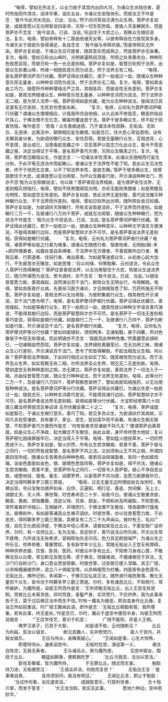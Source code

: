 <!-- { "loadSidebar": true } -->
　　“电得，譬如无热龙王，以业力故于其宫内出四大河，为诸众生水陆住者，夏时热恼而作清凉，润泽华果，滋实五谷，令诸众生安隐快乐。而彼龙王不作是念：‘我今令此河水流出，已出、当出。’然于四河常自泛满为众生用。菩萨亦复如是，成就昔愿以无功用智说四圣谛，灭除一切生死热恼，普施人天圣解脱乐，而是菩萨亦不念言：‘我今说法，已说、当说。’任运住于大悲之心，观察众生随应说法。复次，电得，譬如帝释有十二那由他诸天女等，以彼帝释自在力故现其多身，令诸天女于彼欲乐皆得满足，各自念言：‘我今独与帝释欢娱。’而是帝释实无所染。菩萨亦复如是，于诸众生应可度者，随其意乐而成熟之，然是菩萨亦无染著。复次，电得，譬如日轮出山峰时，光明普遍照阎浮提，所照之处青黄赤白，种种形色皆悉显现，而彼日轮一色一光无差别相。菩萨亦复如是，智慧日轮照于法界，出彼众生执著山峰，所缘一相随其意乐而为说法，然于法界无有二相。
　　“电得，是名菩萨摩诃萨贪行伏藏。菩萨证得此伏藏已，或于一劫或过一劫，随诸众生种种意乐现无量身，以种种言词而为说法，然于法界亦无二相。复次，电得，譬如真金由工巧力，随意所作种种璎珞庄严之具，其相各异，而彼金性无有差别。菩萨亦复如是，善观法界随诸众生，种种意乐现无量身，以种种言词而为说法，然于法界亦无二相，是为常入法界一相。菩萨获得如是伏藏，能为众生种种说法，彼闻法已具足富有无尽圣财，生死贫穷悉皆永断。
　　“复次，电得，云何名为菩萨摩诃萨瞋行伏藏？谓诸众生憍慢相应，计我我所住自他相，从久远来不修慈忍，瞋恚热恼自坏其心，于佛法僧不生忆念，瞋毒所覆迷惑于法。菩萨于彼多瞋众生，终不起于损害伤恼，唯作是念：‘奇哉！众生愚痴迷惑，乃于诸法本性寂静，无垢浊、无和合、无违诤、远离法中，颠倒相应妄生瞋恨。’如是念已，住大悲心常自恳恻。设有支解其身分者，为欲调伏瞋行众生，安住忍辱。若彼无量瞋行众生，互相违背，心怀恚恨，是业成已，当堕毒蛇恶趣之中；住忍菩萨以慈念力化此众生，能令不受恶趣之报，决定当得证于平等。是名菩萨善巧方便，灭除众生瞋恚之行。复次，电得，菩萨若见瞋恼众生，作是念言：‘一切诸法本性清净。此诸众生随相而行妄生分别，于此平等无违法中而起瞋心。彼诸众生于法界性不能了知。若此众生见法性者，终不于他而生忿害。以不了知法界本性，是故生瞋。’菩萨于彼多瞋众生，倍增慈愍住于大悲，成满昔愿以无功用智，为坏众生瞋恚行故，开示演说种种法门，而亦不念‘我为众生除瞋说法’。何以故？菩萨善观法界相故，是为菩萨安住法界，无差别相灭烦恼行。电得，譬如不除黑闇得现光明，亦非无能除黑闇者；如是黑闇及光明性，皆如虚空无有差别。菩萨亦复如是，依此法界无差别智，善巧说法摧灭种种瞋行众生，不于法界而作差别。电得，譬如日轮所出光明，随所照处皆日轮摄。菩萨亦复如是，为欲调伏灭除瞋行，所有言说皆是法轮，不于法界而作差别。如是瞋行二万一千，及彼诸行八万四千菩萨，成就无功用智，随彼众生种种瞋行，而为说法不作是念：‘我为众生今现说法，已说、当说。’是名菩萨摩诃萨瞋行伏藏。菩萨证得此伏藏已，若于一劫若过一劫，随诸众生种种意乐，以种种文字语言方便演说，不能得其瞋行边际，而是菩萨智慧辩才亦不可尽。是名菩萨善说法界无差别相，获得如是瞋行伏藏。
　　“复次，电得，云何名为菩萨摩诃萨痴行伏藏？电得，诸菩萨等如是之行甚为难事，谓诸众生随惑行者、恼害他者、无明胎[穀-禾+卵]所缠裹者、如蚕处茧自系缚者、于法界中无方便者、不善观察所应行者、著我见者、行邪道者、住钝行者、难出离者。为如是等迷惑众生，从初发心起大加行，不生疲苦亦无懈怠，如是思惟：‘应以何缘、何等胜解、云何说法，令此众生入菩萨行而得解脱？’菩萨往昔善观法界，以无功用智住于大悲，知彼众生迷法界已，随力所堪而为说法，悉令调伏，亦不念言：‘我今说法，已说、当说。’以彼往昔誓愿力故，善观缘起，自然演出百千法门，断除众生无明业行，令得解脱。电得，譬如良医善疗众病，先善综习医方诸论，才见病相皆悉了知，咒药所施无不除愈。菩萨亦复如是，善观法界以无功用智，为彼积集痴行众生，随其根性开示演说，百千法门悉令明了。电得，是名菩萨摩诃萨痴行伏藏。菩萨证得此伏藏已，善观缘起，为如是等痴行众生，若于一劫若过一劫，随其性欲以种种文字语言善巧演说，不能得其痴行边际，而是菩萨智慧辩才亦不可尽。是名菩萨于一切法无差别相善巧宣说，获得如是痴行伏藏。如是痴行二万一千，及彼诸行八万四千，菩萨为断如是行故，开示演说百千法门，是名菩萨痴行伏藏。
　　“复次，电得，云何名为菩萨摩诃萨等分行伏藏？譬如四面镜轮，清彻明净，无诸垢翳，悬于四衢，所对色像皆于中现无有增减，而此明镜亦不念言：‘我能现此种种色像。’然善磨莹此镜轮已，一切诸相自然而现。菩萨亦复如是，法界镜轮善磨莹已，住无功用三昧，随诸众生心行差别，开示演说百千法门，悉令了知皆得解脱，不起法相及众生相。何以故？菩萨善观法界相故，于此四行相应众生如实了知，随其根性而为说法。而于法界及众生界，如实观察无有二相，尔所法界及众生界，明见无二无差别故。电得，譬如虚空无有种种差别之相，亦无建立。菩萨亦复如是，善观法界了一切法入于一相，亦由往昔誓愿力故，随众生行种种说法，而于法界无有差别。电得，此等分行二万一千，及彼诸行八万四千，菩萨观察悉皆明了，譬如良医知病授药，以无功用智种种说法。是名菩萨摩诃萨等分行伏藏。菩萨证得此伏藏已，为诸众生若一劫若过一劫，随其志乐，以种种言词善巧宣说，不能得其诸行边际，菩萨智慧辩才亦不可尽。是名菩萨善说法界无差别相，获得如是等分行伏藏。
大宝积经卷第八十四唐三藏法师菩提流志奉诏译
无尽伏藏会第二十之二
　　“复次，电得，菩萨成就如是智已，于诸众生根行意乐，善巧了知。若见多贪众生，为欲调伏疗其病故，示同凡夫现受诸欲，具有妻子、家业、资生，犹如莲华而不染著。有诸众生痴无智慧，不知菩萨善巧方便而作是念：‘何有智者贪受诸欲不异凡夫？’便谓菩萨远离菩提。如是众生心不净故，起大瞋忿不生敬信，由此业故，身坏命终堕大地狱；复以菩萨密化因缘罪报毕已，决定当得入于平等。电得，譬如猛火随投草木，一切炽然悉成于火。菩萨亦复如是，智火炽然，所有众生若贪瞋痴、若善不善，菩萨于彼与之同行，一切炽然皆成智慧，是名菩萨不共之法。又如须弥山王不共之相，所谓四面四宝所成，随诸众生青黄赤白种种色相，彼若往诣琉璃面者，皆同一色如彼琉璃，诣金色面皆如金色，银、玻瓈色悉皆同等。菩萨亦复如是，得不共法，随诸众生若贪瞋痴、若善不善，至菩萨所与之同行，一切皆令入菩萨智。彼心不净自恶业故，或堕地狱、饿鬼、畜生、阎摩罗界，以是菩萨不共功德，及愿力故罪报毕已，决定当得阿耨多罗三藐三菩提。
　　“电得，过去无量无边阿僧祇劫五浊世时，有佛出现，号曰宝聚功德声如来、应供、正遍知、明行足、善逝、世间解、无上士、调御丈夫、天人师、佛世尊。时世寿命百二十岁，如我今日。彼诸众生极重贪欲、瞋恚、愚痴，烦恼覆蔽，违逆父母、兄弟、朋友，不顺和尚及阿阇梨，不知恩德，常怀毒害奸诈贼心，互相破坏，非理而行，于佛法僧不生敬信，悭吝鄙弊行饿鬼法。彼佛刹中，有如是等诸恶众生难可调伏。时彼世尊，亦以往昔誓愿力故，于此恶世，得阿耨多罗三藐三菩提。其佛复有二万二千大声闻众。彼时有王，名曰广授，自在王化统阎浮提，于佛法中信心清净，请彼如来及比丘众，于夏安居广设供养。尔时，有一法师比丘，名为无垢，具足辩才，善巧说法众所乐闻，开示众生常不疲倦，凡所说法无有希求，容相熙怡先言问讯，色力具足颜貌端严，为诸众生之所乐见，供养恭敬，尊重赞叹。复有新学年少比丘，常随无垢出入王宫无有障碍，种种供养衣服、饮食、卧具、医药。时彼众中多有比丘，不知修习身戒心慧，不敬佛法及以众僧，常见断见及我见等，谤于佛法，轻躁难调，不摄诸根住于非法，无沙门行自称沙门，身口意业悉皆邪僻。时彼世尊，过安居已便入涅槃。其王广授，以赤栴檀阇维供养，造立八十俱胝宝塔，以赤栴檀而为栏楯，四面皆有金色莲华。无垢比丘，佛所记别，多闻第一，于佛灭后弘宣正法，随所游行城邑聚落，教化无量百千众生，皆令住于阿耨多罗三藐三菩提。尔时，多有诸恶比丘，不知修行，常怀嫉妒，为魔所惑，诣彼王所而作是言：‘王所师敬无垢比丘，出入王宫无有禁制。而彼比丘未离贪欲，非时而食，香鬘严身，实非梵行，不应供养。我为此事来告于王，莫于过后佛正法中而生不信。’时有一魔名为极恶，即自变身作比丘像，复诣王所如前重说。时广授王数闻此语，即作是念：‘无垢比丘精勤有智，我所尊重。若有此事，终无是处。’作是念已，尔时，魔众于虚空中便现半身，向彼王所而说偈言：
　　“‘王应学伎艺，善识于机宜；
　　　广授不能知，非是人王相。
　　　佛罗汉弟子，已具于大智，
　　　如是语不依，云何随断见？
　　　比丘为利益，告汝以诚言，
　　　断见恶趣人，实非修梵行。
　　　彼人于宫内，共婇女娱乐，
　　　王应与侍从，亲睹离疑心。’
　　“王闻如是事，心生大惊怖，
　　　即便将侍从，速疾诣宫中。
　　　无垢时在宫，演说第一义，
　　　诸法自性空，无我无寿者。
　　　王与诸兵众，俱为魔所惑，
　　　见宫中婇女，围绕于比丘，
　　　瞋猛如醉象，便敕旃陀罗：
　　‘比丘污我宫，当治以苦法。’
　　　臣佐及眷属，皆为魔所持，
　　　于无罪比丘，随忿而生害。
　　　魁脍持刀进，无垢便悲泣：
　　‘王语汝非法，何故而复悲？’
　　　无垢白王言：‘是事难自表，
　　　且待须臾间，我当有明证。’
　　　王闻比丘言，即止于魁脍：
　　‘当试作何事，汝应速宣说。’
　　　成就胜意乐，行慈利世者，
　　　合十指爪掌，而发于誓言：
　　‘大王汝当知，若实无此事，
　　　愿地六种动，空中雨妙华。’
